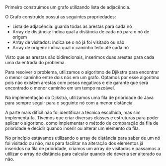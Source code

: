 Primeiro construímos um grafo utilizando lista de adjacência. 

O Grafo construído possui as seguintes propriedades:

- Lista de adjacência: guarda todas as arestas para cada nó
- Array de distância: indica qual a distância de cada nó para o nó de origem
- Array de visitados: indica se o nó já foi visitado ou não
- Array de origem: indica qual o caminho feito até cada nó

Visto que as arestas são bidirecionais, inserimos duas arestas para cada uma da entrada do problema.

Para resolver o problema, utilizamos o algoritmo de Djikstra para encontrar o menor caminho entre dois nós em um grafo. 
Optamos por esse algoritmo pois não existem arestas com pesos negativos e ele garante que será encontrado o menor caminho em um tempo razoável.

Na implementação do Djikstra, utilizamos uma fila de prioridade do Java para sempre seguir para o seguinte nó com a menor distância.

A parte mais difícil não foi identificar a técnica escolhida, mas sim implementá-la. Tivemos que criar diversas classes e estruturas para 
poder aplicar o algoritmo, como implementar o método de comparação da fila de prioridade e decidir quando inserir ou alterar um elemento 
da fila.

No princípio estávamos utilizando o array de distância para saber de um nó foi visitado ou não, mas para facilitar na alteração 
dos elementos já inseridos na fila de prioridade, criamos um array de visitados e passamos a utilizar o array de distância para 
calcular quando ele deveria ser alterado ou não. 
